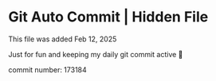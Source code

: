 # Git Auto Commit | Hidden File

This file was added Feb 12, 2025

Just for fun and keeping my daily git commit active 🤪

commit number: 173184
